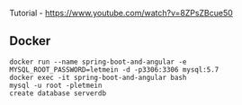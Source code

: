 Tutorial - https://www.youtube.com/watch?v=8ZPsZBcue50

## Docker

```
docker run --name spring-boot-and-angular -e MYSQL_ROOT_PASSWORD=letmein -d -p3306:3306 mysql:5.7
docker exec -it spring-boot-and-angular bash
mysql -u root -pletmein
create database serverdb
```